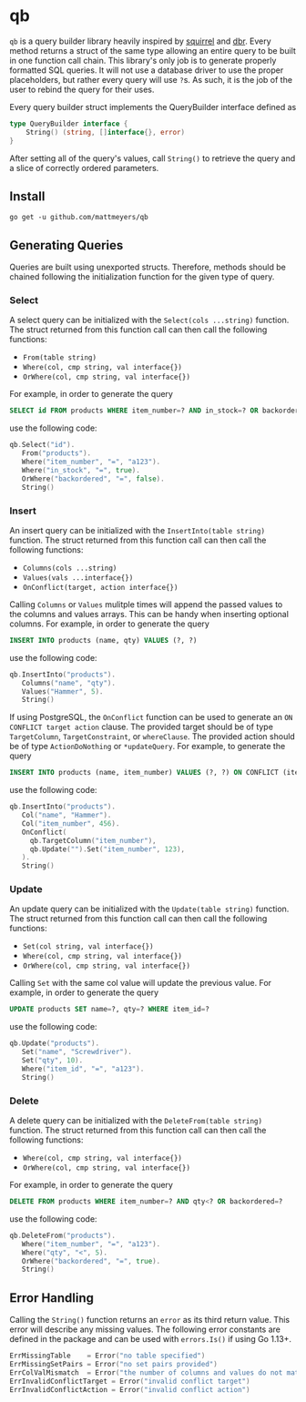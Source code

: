 # qb

`qb` is a query builder library heavily inspired by [squirrel](https://github.com/masterminds/squirrel) and [dbr](https://github.com/gocraft/dbr).  Every method returns a struct of the same type allowing an entire query to be built in one function call chain.  This library's only job is to generate properly formatted SQL queries.  It will not use a database driver to use the proper placeholders, but rather every query will use `?`s.  As such, it is the job of the user to rebind the query for their uses.

Every query builder struct implements the QueryBuilder interface defined as

```go
type QueryBuilder interface {
    String() (string, []interface{}, error)
}
```

After setting all of the query's values, call `String()` to retrieve the query and a slice of correctly ordered parameters.

## Install

```
go get -u github.com/mattmeyers/qb
```

## Generating Queries

Queries are built using unexported structs.  Therefore, methods should be chained following the initialization function for the given type of query.

### Select

A select query can be initialized with the `Select(cols ...string)` function.  The struct returned from this function call can then call the following functions:

- `From(table string)`
- `Where(col, cmp string, val interface{})`
- `OrWhere(col, cmp string, val interface{})`

For example, in order to generate the query 

```sql
SELECT id FROM products WHERE item_number=? AND in_stock=? OR backordered=?
```

use the following code:

```go
qb.Select("id").
   From("products").
   Where("item_number", "=", "a123").
   Where("in_stock", "=", true).
   OrWhere("backordered", "=", false).
   String()
```

### Insert

An insert query can be initialized with the `InsertInto(table string)` function.  The struct returned from this function call can then call the following functions:

- `Columns(cols ...string)`
- `Values(vals ...interface{})`
- `OnConflict(target, action interface{})`

Calling `Columns` or `Values` mulitple times will append the passed values to the columns and values arrays.  This can be handy when inserting optional columns. For example, in order to generate the query 

```sql
INSERT INTO products (name, qty) VALUES (?, ?)
```

use the following code:

```go
qb.InsertInto("products").
   Columns("name", "qty").
   Values("Hammer", 5).
   String()
```

If using PostgreSQL, the `OnConflict` function can be used to generate an `ON CONFLICT target action` clause.  The provided target should be of type `TargetColumn`, `TargetConstraint`, or `whereClause`.  The provided action should be of type `ActionDoNothing` or `*updateQuery`.  For example, to generate the query 

```sql
INSERT INTO products (name, item_number) VALUES (?, ?) ON CONFLICT (item_number) DO UPDATE SET item_number=123
```

use the following code:

```go
qb.InsertInto("products").
   Col("name", "Hammer").
   Col("item_number", 456).
   OnConflict(
     qb.TargetColumn("item_number"), 
     qb.Update("").Set("item_number", 123),
   ).
   String()
```

### Update

An update query can be initialized with the `Update(table string)` function.  The struct returned from this function call can then call the following functions:

- `Set(col string, val interface{})`
- `Where(col, cmp string, val interface{})`
- `OrWhere(col, cmp string, val interface{})`

Calling `Set` with the same col value will update the previous value.  For example, in order to generate the query 

```sql
UPDATE products SET name=?, qty=? WHERE item_id=?
```

use the following code:

```go
qb.Update("products").
   Set("name", "Screwdriver").
   Set("qty", 10).
   Where("item_id", "=", "a123").
   String()
```

### Delete

A delete query can be initialized with the `DeleteFrom(table string)` function.  The struct returned from this function call can then call the following functions:

- `Where(col, cmp string, val interface{})`
- `OrWhere(col, cmp string, val interface{})`

For example, in order to generate the query 

```sql
DELETE FROM products WHERE item_number=? AND qty<? OR backordered=?
```

use the following code:

```go
qb.DeleteFrom("products").
   Where("item_number", "=", "a123").
   Where("qty", "<", 5).
   OrWhere("backordered", "=", true).
   String()
```

## Error Handling

Calling the `String()` function returns an `error` as its third return value.  This error will describe any missing values.  The following error constants are defined in the package and can be used with `errors.Is()` if using Go 1.13+.

```go
ErrMissingTable    = Error("no table specified")
ErrMissingSetPairs = Error("no set pairs provided")
ErrColValMismatch  = Error("the number of columns and values do not match")
ErrInvalidConflictTarget = Error("invalid conflict target")
ErrInvalidConflictAction = Error("invalid conflict action")
```